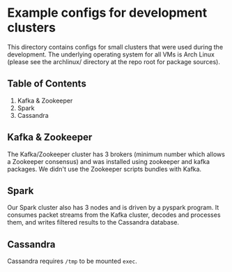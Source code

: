 # Example configs for development clusters

This directory contains configs for small clusters that were used during the development. The underlying operating system for all VMs is Arch Linux (please see the archlinux/ directory at the repo root for package sources).

## Table of Contents
1. Kafka & Zookeeper
2. Spark
3. Cassandra

## Kafka & Zookeeper

The Kafka/Zookeeper cluster has 3 brokers (minimum number which allows a Zookeeper consensus) and was installed using zookeeper and kafka packages. We didn't use the Zookeeper scripts bundles with Kafka.

## Spark

Our Spark cluster also has 3 nodes and is driven by a pyspark program. It consumes packet streams from the Kafka cluster, decodes and processes them, and writes filtered results to the Cassandra database.

## Cassandra

Cassandra requires `/tmp` to be mounted `exec`.
